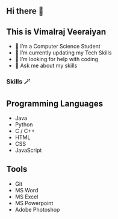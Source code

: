 ## Hi there 👋
## This is Vimalraj Veeraiyan 

<!--
**Vimalraj-Veeraiyan/Vimalraj-Veeraiyan** is a ✨ _special_ ✨ repository because its `README.md` (this file) appears on your GitHub profile.

Here are some ideas to get you started:
-->
- 🔭 I’m a Computer Science Student
- 🌱 I’m currently updating my Tech Skills
- 🤔 I’m looking for help with coding
- 💬 Ask me about my skills
<!--- 📫 How to reach me: 
- 😄 Pronouns: ...
- ⚡ Fun fact: ... -
- 👯 I’m looking to collaborate on ...-->

### Skills 🪄
## Programming Languages
- Java
- Python
- C / C++
- HTML
- CSS
- JavaScript

## Tools
- Git
- MS Word
- MS Excel
- MS Powerpoint
- Adobe Photoshop
